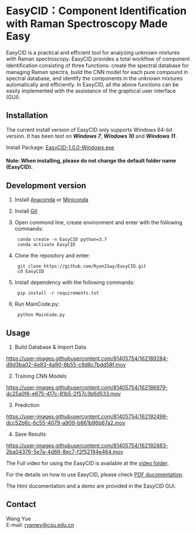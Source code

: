 # EasyCID：Component Identiﬁcation with Raman Spectroscopy Made Easy

EasyCID is a practical and efficient tool for analyzing unknown mixtures with Raman spectroscopy. EasyCID provides a total workflow of component Identiﬁcation consisting of three functions: create the spectral database for managing Raman spectra, build the CNN model for each pure compound in spectral database, and identify the components in the unknown mixtures automatically and efficiently. In EasyCID, all the above functions can be easily implemented with the assistance of the graphical user interface (GUI).

## Installation

The current install version of EasyCID only supports Windows 64-bit version. It has been test on _**Windows 7**_, _**Windows 10**_ and _**Windows 11**_.

Install Package: [EasyCID-1.0.0-Windows.exe](https://github.com/Ryan21wy/EasyCID/releases/download/v1.0.0/EasyCID.exe)

#### Note: When installing, please do not change the default folder name (EasyCID).

## Development version
  
1. Install [Anaconda](https://www.anaconda.com/) or [Miniconda](https://docs.conda.io/en/latest/miniconda.html)   
2. Install [Git](https://git-scm.com/downloads)  
4. Open commond line, create environment and enter with the following commands:  

        conda create -n EasyCID python=3.7
        conda activate EasyCID

5. Clone the repository and enter:  

        git clone https://github.com/Ryan21wy/EasyCID.git
        cd EasyCID

6. Install dependency with the following commands:  
        
        pip install -r requirements.txt
        
7. Run MainCode.py:  

        python MainCode.py

## Usage
1. Build Database & Import Data

https://user-images.githubusercontent.com/81405754/162189284-d9d3ba02-4e93-4a90-8b55-c9d8c7bdd58f.mov


2. Training CNN Models

https://user-images.githubusercontent.com/81405754/162186979-dc25a0f6-e675-417c-81b5-2f57c3b6d533.mov

3. Prediction

https://user-images.githubusercontent.com/81405754/162192498-dcc52b6c-6c55-4079-a909-b861b96b67a2.mov

4. Save Results

https://user-images.githubusercontent.com/81405754/162192883-2ba04376-5e7a-4d66-8ec7-f2f52194e464.mov

The Full video for using the EasyCID is available at the [video folder](https://github.com/Ryan21wy/EasyCID/blob/master/Videos).

For the details on how to use EasyCID, please check [PDF ducomentation](https://github.com/Ryan21wy/EasyCID/blob/master/Documentation.pdf). 

The html ducomentation and a demo are provided in the EasyCID GUI.

## Contact

Wang Yue   
E-mail: ryanwy@csu.edu.cn 
